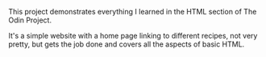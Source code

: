 This project demonstrates everything I learned in the HTML section of The Odin Project.

It's a simple website with a home page linking to different recipes, not very pretty, but gets the job done and covers all the aspects of basic HTML.
